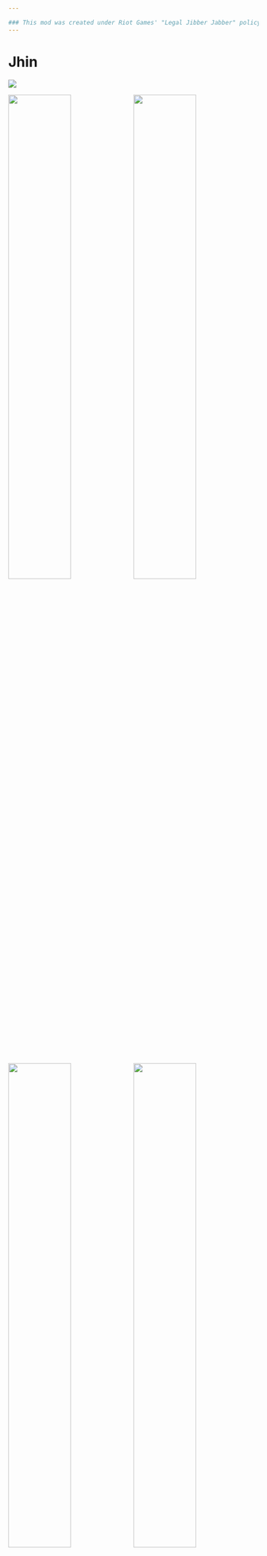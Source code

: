 ```yaml
---

### This mod was created under Riot Games' "Legal Jibber Jabber" policy using assets owned by Riot Games.  Riot Games does not endorse or sponsor this project.
---
```


# Jhin
<img src="https://static.wikia.nocookie.net/leagueoflegends/images/5/52/Jhin_OriginalSkin.jpg">

<img src="https://user-images.githubusercontent.com/8404018/228172988-b4116336-3644-4088-ad75-37b589e89e22.jpg" width="50%" /><img src="https://user-images.githubusercontent.com/8404018/228172991-4547522d-b41c-42bc-82c9-f4f3487126a7.jpg" width="50%" />
<img src="https://user-images.githubusercontent.com/8404018/228172986-9d094fb9-c96e-4b2a-beed-b2beab3d1259.jpg" width="50%" /><img src="https://user-images.githubusercontent.com/8404018/228172984-ada1911e-3461-4404-aca9-db38803cb35c.jpg" width="50%" />

###### Jhin is a meticulous criminal psychopath who believes murder is art. Once an Ionian prisoner, but freed by shadowy elements within Ionia's ruling council, the serial killer now works as their cabal's assassin. Using his gun gun as his paintbrush, Jhin creates works of artistic brutality, horrifying victims and onlookers. He gains a cruel pleasure from putting on his gruesome theater, making him the ideal choice to send the most powerful of messages: terror.

Jhin as a survivor is meant to deliver a low APM, high damage experience. He has high damage scaling, but lacks sufficient means to deal with large groups of enemies. 

I am by no means a RoR2 Guru, so things are likely to be either under or overpowered. If you have any concerns or feedback, please feel free to reach out via a discord channel I made specifically for things like this: [https://discord.gg/RSs2kA7yRu](https://discord.gg/RSs2kA7yRu)

#

If you like my mods, please consider supporting me!

<a href="https://ko-fi.com/V7V7JC77Y"><img src="https://cdn.prod.website-files.com/5c14e387dab576fe667689cf/64f1a9ddd0246590df69e9f9_ko-fi_logo_03-p-500.png" height="50" ></a>
<a href="https://www.patreon.com/SeroRonin"><img src="https://static-00.iconduck.com/assets.00/patreon-icon-2048x2048-f80b89j2.png" height="50" ></a>

#

### Video Showcase 
Since markdown doesn't support embedding youtube videos, the showcase can be found on youtube directly from [this link](https://www.youtube.com/watch?v=rlJhe3pvIV8), or by clicking the icon below

<a href="https://www.youtube.com/watch?v=rlJhe3pvIV8"><img src="https://user-images.githubusercontent.com/8404018/229385495-7235eea9-9b34-43fc-8eec-0aa9c6d2256b.png" alt="[Risk of Rain 2] Jhin Survivor Mod Showcase" style=""></a>

### Features
* Unique scaling and ammo system iconic to Jhin's playstyle in League of Legends
* Animations from League, with custom animations to bridge the difference in game styles
* SFX based on which skin you use[^skinSFX]
* Item Display support up to SOTV[^itemDisplay]
* Highly configurable, change most values of the mod to your liking!

### Planned Features
> Features I would like to add, should I have the motivation to continue working on this
* More Custom VFX with skin-dependancy
* VO and Emotes built off of LemonLust's designs
* An alternate ability based off of Captive Audience[^altAbility]

---

### Stats[^armorFootnote]
|            | Health | Regen | Armor | Damage | Attack Speed |
|:-----------|--------|-------|-------|--------|--------------|
| **Base**   | 110 	  | 1.5	  | 0	  | 12	   | 0.625		  |
| **Growth** | 33  	  | 0.2	  | 0	  | 2.4    | 0.019		  |

### Skills

Please note that skill values and effects may change over the course of this mod's lifespan, and the images displayed here may not reflect those changes.

#

![Passive](https://user-images.githubusercontent.com/8404018/230709520-79a582e6-462b-4c6f-951b-4082b7bda6a9.png)

<details>
<summary> Passive </summary>
Jhin has a unique interaction with Attack Speed. Unlike other survivors, he gains attack speed with levels, but he CANNOT gain any from other sources. Instead, bonus attack speed increases his base damage, as well as granting Jhin additional movespeed when he lands a critical hit.
</details>

#

![Primary](https://user-images.githubusercontent.com/8404018/230709524-f699f6a2-c95b-4212-b7df-4aef63810f4b.png)

<details>
<summary> Primary </summary>

<img src="https://user-images.githubusercontent.com/8404018/230709599-4f66ea02-56ec-4e78-b545-3919725a9525.png" width="30%" />

![ammoUIpreview](https://user-images.githubusercontent.com/8404018/228163857-ed99db22-ca2a-4aaf-bde1-d749ae322fe5.gif)

Whisper has a unique ammo and reload system, utilizing shots represented by the tally marks and a reload timer represented by the ring. Jhin reloads after the 4th shot, or after 10 seconds without firing. Casting any skill will reset the automatic reload timer and interrupt a reload when you have bullets left.
</details>

#

![Secondary](https://user-images.githubusercontent.com/8404018/230709534-978b6487-57ec-457a-84b3-f44407873e28.png)

<details>
<summary> Secondary </summary>
Dancing Grenade functions similarly to Huntress' Glaive, but it prioritizes new enemies over enemies it has already hit.
</details>

#

![Utility](https://user-images.githubusercontent.com/8404018/230709539-6bbd4916-2176-46a6-9819-983a8a9fd220.png)

<details>
<summary> Utility </summary>

<img src="https://user-images.githubusercontent.com/8404018/230709609-37c47ac1-56b2-460c-b738-5a40c25b7cd4.png" width="30%" />

Deadly Flourish is a simple beam attack that stuns every enemy it hits. It triggers Jhin's passive as if he had landed a crit, with double the duration. Additionally, any marked enemies are rooted.
</details>

#

![Special](https://user-images.githubusercontent.com/8404018/230709542-86e810bd-c1d1-408b-93d5-df88b502ec04.png)

<details>
<summary> Special </summary>


<img src="https://user-images.githubusercontent.com/8404018/230709638-344d781a-3f30-4f1f-a235-6998d9be7ce1.png" width="30%" /> **

![ammoUIpreview2](https://user-images.githubusercontent.com/8404018/228164250-abe1fa86-4619-4044-81b1-d824592ad9f2.gif)

Curtain Call is a primary skill override, like that of Railgunner's scope. For 10 seconds, it replaces Whisper with 4 shots that deal massive AOE damage. It automatically reloads Whisper as well, so you don't have to worry about reloading after firing all 4 shots.

**The wording on the execute is wrong, and has since been fixed (up to 300% bonus damage based on missing health, or 3% per 1%)

</details>

#

### Skins
> Each skin may have its own unique SFX and VFX. Creating these assets for each is a painfully tedious process, and as such, only some skins will have support. The others are currently WiP, though VFX is a more long term project on its own.

| Skin              |Available           | Unique SFX         | Unique VFX	       |
|:------------------|:------------------:|:------------------:|:------------------:|
| High Noon  		| <img src="https://em-content.zobj.net/source/microsoft/74/heavy-check-mark_2714.png" width="15px" /> 	| <img src="https://em-content.zobj.net/source/microsoft/74/heavy-check-mark_2714.png" width="15px" /> 	| <img src="https://em-content.zobj.net/source/microsoft/74/cross-mark_274c.png" width="15px" /> |
| Blood Moon 		| <img src="https://em-content.zobj.net/source/microsoft/74/heavy-check-mark_2714.png" width="15px" /> 	| <img src="https://em-content.zobj.net/source/microsoft/74/heavy-check-mark_2714.png" width="15px" /> 	| <img src="https://em-content.zobj.net/source/microsoft/74/cross-mark_274c.png" width="15px" /> |
| SKT T1  	 		| <img src="https://em-content.zobj.net/source/microsoft/74/heavy-check-mark_2714.png" width="15px" /> 	| <img src="https://em-content.zobj.net/source/microsoft/74/heavy-check-mark_2714.png" width="15px" />	| <img src="https://em-content.zobj.net/source/microsoft/74/cross-mark_274c.png" width="15px" /> |
| Project    		| <img src="https://em-content.zobj.net/source/microsoft/74/heavy-check-mark_2714.png" width="15px" /> 	| <img src="https://em-content.zobj.net/source/microsoft/74/heavy-check-mark_2714.png" width="15px" /> 	| <img src="https://em-content.zobj.net/source/microsoft/74/heavy-check-mark_2714.png" width="15px" /> |
| Dark Cosmic		| <img src="https://em-content.zobj.net/source/microsoft/74/cross-mark_274c.png" width="15px" />[^legendary] | <img src="https://em-content.zobj.net/source/microsoft/74/cross-mark_274c.png" width="15px" /> 		| <img src="https://em-content.zobj.net/source/microsoft/74/cross-mark_274c.png" width="15px" /> |
| Shan Hai Scrolls 	| <img src="https://em-content.zobj.net/source/microsoft/74/heavy-check-mark_2714.png" width="15px" /> 	| <img src="https://em-content.zobj.net/source/microsoft/74/heavy-check-mark_2714.png" width="15px" />	| <img src="https://em-content.zobj.net/source/microsoft/74/cross-mark_274c.png" width="15px" /> |
| DWG 				| <img src="https://em-content.zobj.net/source/microsoft/74/heavy-check-mark_2714.png" width="15px" /> 	| <img src="https://em-content.zobj.net/source/microsoft/74/heavy-check-mark_2714.png" width="15px" /> 	| <img src="https://em-content.zobj.net/source/microsoft/74/cross-mark_274c.png" width="15px" /> |
| Empyrean			| <img src="https://em-content.zobj.net/source/microsoft/74/heavy-check-mark_2714.png" width="15px" /> 	| <img src="https://em-content.zobj.net/source/microsoft/74/heavy-check-mark_2714.png" width="15px" /> 	| <img src="https://em-content.zobj.net/source/microsoft/74/cross-mark_274c.png" width="15px" /> |
| Soul Fighter		| <img src="https://em-content.zobj.net/source/microsoft/74/heavy-check-mark_2714.png" width="15px" />  | <img src="https://em-content.zobj.net/source/microsoft/74/heavy-check-mark_2714.png" width="15px" />	| <img src="https://em-content.zobj.net/source/microsoft/74/cross-mark_274c.png" width="15px" /> |
| Mythmaker		    | <img src="https://em-content.zobj.net/source/microsoft/74/cross-mark_274c.png" width="15px" />[^legendary] | <img src="https://em-content.zobj.net/source/microsoft/74/cross-mark_274c.png" width="15px" /> 		| <img src="https://em-content.zobj.net/source/microsoft/74/cross-mark_274c.png" width="15px" /> |

Dark Cosmic as a skin is not possible as far as I am aware, at least not with the setup I have right now. If I get curious, I may look into it.

---


## Mod Compatibility
> Suggest and report compatibility issues under Github Issues, or through my Discord: [https://discord.gg/RSs2kA7yRu](https://discord.gg/RSs2kA7yRu)

| Mod 			  | Compatibility | Notes |
|:----------------|-------------- |--------------------|
| Risk of Options | <img src="https://em-content.zobj.net/source/microsoft/74/heavy-check-mark_2714.png" width="15px" /> | |
| CustomEmoteAPI  | <img src="https://em-content.zobj.net/source/microsoft/74/heavy-check-mark_2714.png" width="15px" /> | |

## Known Issues
> Bugs can be reported under Github Issues, or through my Discord: [https://discord.gg/RSs2kA7yRu](https://discord.gg/RSs2kA7yRu)
* **[Skill]** Ult applies execute damage as an additional instance of damage, which may have unintended effects with on-damage effects
* **[General]** The mod currently has some major issues with multiplayer (confirmed issue with crossplay on, unknown with crossplay off), affecting the core game. I am looking into a fix but at the moment you need to disable this mod whenever you play multiplayer.

## To Do
* Better Movespeed Buff Icon
* Custom Indicator for Dancing Grenade
* Make Ult Execute group with base damage
* Ult rocket jumping?
* Hopoo-eqsue/RoR2-friendly asset variants
* Achievments + Unlockable criteria (other abilties, skins, etc)


## Special Credits and Thanks
* **Riot Games**: Jhin
  * Character assets including Models, Textures, SFX, and a majority of Animations
* **TimeSweeper**: HenryTutorial 
  * Code base from which this mod was built off of
* **Lemonlust**: Sett Survivor 
  * Referenced this mod a lot to help me learn RoR2 modding
* **EnforcerGang**: Rocket Survivor 
  * Referenced code for custom missile prefab spawning
* **Violet Chaolan**: Shader Help
  * Helped with some shader plugins that allowed me to experiment with VFX


> See the github page for footnotes that don't properly render here on Thunderstore


[^skinSFX]:
    There is also the option to override which set of SFX or VFX to use in the config. These do not require a restart, but may cause issues with model FX
[^itemDisplay]:
    SotS not supported yet, I don't own the DLC. Some items with minimal or lackluster visuals, such as Leeching Seed, are simply hidden. I simply could not find extra space to place certain items without non-sensically placing them around the cloak.
[^altAbility]:
    The planned ability would have jhin place down his traps, which would function as expected.
    Additionally, I want to implement shooting the traps to detonate the instantly, pushing the player back if they are close enough.
[^armorFootnote]:
    Jhin does not have any armor at the moment, but I may add some later, should his lack of mobility be too punishing. All stats can be modified via Config, but require a restart to take effect
[^legendary]:
    As far as I know, skins in RoR2 do not support custom animation overrides, so unfortunately Legendary skins are not possible without a duplicate survivor. It may be possible with some custom code, but at the moment there is nothing in the works.

